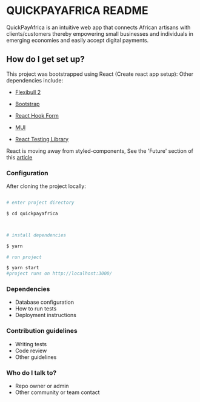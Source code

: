# QUICKPAYAFRICA README

QuickPayAfrica is an intuitive web app that connects African artisans with clients/customers thereby empowering small businesses and individuals in emerging economies and easily accept digital payments.

## How do I get set up?

This project was bootstrapped using React (Create react app setup):
Other dependencies include:

- [Flexibull 2](https://www.npmjs.com/package/flexibull-2-0)

- [Bootstrap](https://getbootstrap.com/docs/5.3/getting-started/introduction/)

- [React Hook Form](https://react-hook-form.com/docs/usefieldarray)

- [MUI](https://mui.com/material-ui/getting-started/)

- [React Testing Library](https://testing-library.com/docs/react-testing-library/intro/)

React is moving away from styled-components, See the 'Future' section of this [article](https://github.com/reactwg/react-18/discussions/110)

### Configuration

After cloning the project locally:

```bash

# enter project directory

$ cd quickpayafrica



# install dependencies

$ yarn

# run project

$ yarn start
#project runs on http://localhost:3000/

```

### Dependencies

- Database configuration
- How to run tests
- Deployment instructions

### Contribution guidelines

- Writing tests
- Code review
- Other guidelines

### Who do I talk to?

- Repo owner or admin
- Other community or team contact
